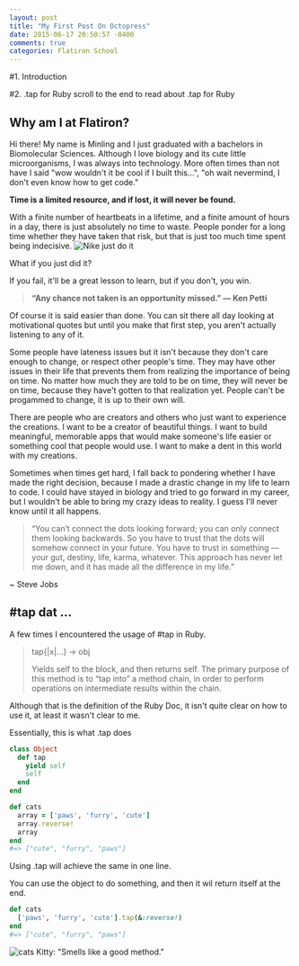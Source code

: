 ```yaml
---
layout: post
title: "My First Post On Octopress"
date: 2015-06-17 20:50:57 -0400
comments: true
categories: Flatiron School
---
```

#1. Introduction

#2. .tap for Ruby 
scroll to the end to read about .tap for Ruby
 

## Why am I at Flatiron?

Hi there! My name is Minling and I just graduated with a bachelors in Biomolecular Sciences. Although I love biology and its cute little microorganisms, I was always into technology. More often times than not have I said "wow wouldn't it be cool if I built this...", "oh wait nevermind, I don't even know how to get code." 

**Time is a limited resource, and if lost, it will never be found.**

With a finite number of heartbeats in a lifetime, and a finite amount of hours in a day, there is just absolutely no time to waste. People ponder for a long time whether they have taken that risk, but that is just too much time spent being indecisive. 
![Nike just do it](http://brandchannel.com/wp-content/uploads/2013/07/Nike-JustDoIt-560.jpg)

What if you just did it?

If you fail, it'll be a great lesson to learn, but if you don't, you win.

>**“Any chance not taken is an opportunity missed.”
― Ken Petti**

Of course it is said easier than done. You can sit there all day looking at motivational quotes but until you make that first step, you aren't actually listening to any of it.

Some people have lateness issues but it isn't because they don't care enough to change, or respect other people's time. They may have other issues in their life that prevents them from realizing the importance of being on time. No matter how much they are told to be on time, they will never be on time, because they have't gotten to that realization yet. People can't be progammed to change, it is up to their own will.

There are people who are creators and others who just want to experience the creations. I want to be a creator of beautiful things. I want to build meaningful, memorable apps that would make someone's life easier or something cool that people would use. I want to make a dent in this world with my creations. 

Sometimes when times get hard, I fall back to pondering whether I have made the right decision, because I made a drastic change in my life to learn to code. I could have stayed in biology and tried to go forward in my career, but I wouldn't be able to bring my crazy ideas to reality. I guess I'll never know until it all happens.


>“You can’t connect the dots looking forward; you can only connect them looking backwards. So you have to trust that the dots will somehow connect in your future. You have to trust in something — your gut, destiny, life, karma, whatever. This approach has never let me down, and it has made all the difference in my life.”
>
~ Steve Jobs

## #tap dat ...

A few times I encountered the usage of #tap in Ruby. 
> tap{|x|...} → obj
> 
> Yields self to the block, and then returns self. The primary purpose of this method is to “tap into” a method chain, in order to perform operations on intermediate results within the chain.

Although that is the definition of the Ruby Doc, it isn't quite clear on how to use it, at least it wasn't clear to me.

Essentially, this is what .tap does
```ruby
class Object
  def tap
    yield self
    self
  end
end
```

```ruby 
def cats
  array = ['paws', 'furry', 'cute']
  array.reverse!
  array
end
#=> ["cute", "furry", "paws"] 
```
Using .tap will achieve the same in one line.

You can use the object to do something, and then it wil return itself at the end. 

```ruby 
def cats
  ['paws', 'furry', 'cute'].tap(&:reverse!)
end
#=> ["cute", "furry", "paws"] 
```

![cats](https://igcdn-photos-c-a.akamaihd.net/hphotos-ak-xaf1/t51.2885-15/11335852_1441788479455650_419649704_n.jpg)
Kitty: "Smells like a good method." 